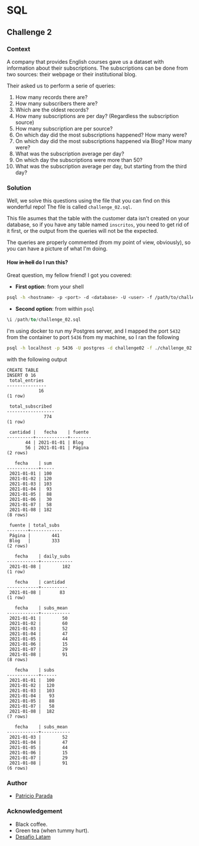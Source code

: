 # SQL

## Challenge 2

### Context

A company that provides English courses gave us a dataset with information about their subscriptions. The subscriptions can be done from two sources: their webpage or their institutional blog.

Their asked us to perform a serie of queries:

1. How many records there are?
1. How many subscribers there are? 
1. Which are the oldest records?
1. How many subscriptions are per day? (Regardless the subscription source)
1. How many subscription are per source? 
1. On which day did the most subscriptions happened? How many were?
1. On which day did the most subscriptions happened via Blog? How many were?
1. What was the subscription average per day?
1. On which day the subscriptions were more than 50? 
1. What was the subscription average per day, but starting from the third day? 

### Solution

Well, we solve this questions using the file that you can find on this wonderful repo! The file is called `challenge_02.sql`.

This file asumes that the table with the customer data isn't created on your database, so if you have any table named `inscritos`, you need to get rid of it first, or the output from the queries will not be the expected.

The queries are properly commented (from my point of view, obviously), so you can have a picture of what I'm doing.

#### How ~~in hell~~ do I run this?

Great question, my fellow friend! I got you covered:

* **First option**: from your shell

```bash
psql -h <hostname> -p <port> -d <database> -U <user> -f /path/to/challenge_02.sql
```

* **Second option**: from within `psql`
```sql
\i /path/to/challenge_02.sql
```

I'm using docker to run my Postgres server, and I mapped the port `5432` from the container to port `5436` from my machine, so I ran the following
```bash
psql -h localhost -p 5436 -U postgres -d challenge02 -f ./challenge_02.sql
```

with the following output

```
CREATE TABLE
INSERT 0 16
 total_entries 
---------------
            16
(1 row)

 total_subscribed 
------------------
              774
(1 row)

 cantidad |   fecha    | fuente 
----------+------------+--------
       44 | 2021-01-01 | Blog
       56 | 2021-01-01 | Página
(2 rows)

   fecha    | sum 
------------+-----
 2021-01-01 | 100
 2021-01-02 | 120
 2021-01-03 | 103
 2021-01-04 |  93
 2021-01-05 |  88
 2021-01-06 |  30
 2021-01-07 |  58
 2021-01-08 | 182
(8 rows)

 fuente | total_subs 
--------+------------
 Página |        441
 Blog   |        333
(2 rows)

   fecha    | daily_subs 
------------+------------
 2021-01-08 |        182
(1 row)

   fecha    | cantidad 
------------+----------
 2021-01-08 |       83
(1 row)

   fecha    | subs_mean 
------------+-----------
 2021-01-01 |        50
 2021-01-02 |        60
 2021-01-03 |        52
 2021-01-04 |        47
 2021-01-05 |        44
 2021-01-06 |        15
 2021-01-07 |        29
 2021-01-08 |        91
(8 rows)

   fecha    | subs 
------------+------
 2021-01-01 |  100
 2021-01-02 |  120
 2021-01-03 |  103
 2021-01-04 |   93
 2021-01-05 |   88
 2021-01-07 |   58
 2021-01-08 |  182
(7 rows)

   fecha    | subs_mean 
------------+-----------
 2021-01-03 |        52
 2021-01-04 |        47
 2021-01-05 |        44
 2021-01-06 |        15
 2021-01-07 |        29
 2021-01-08 |        91
(6 rows)
```

### Author

* [Patricio Parada](https://github.com/pelafustan)

### Acknowledgement

* Black coffee.
* Green tea (when tummy hurt).
* [Desafío Latam](https://desafiolatam.com/)
